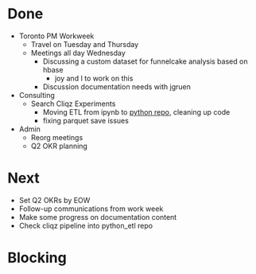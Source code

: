 # Done

* Toronto PM Workweek
  * Travel on Tuesday and Thursday
  * Meetings all day Wednesday
    * Discussing a custom dataset for funnelcake analysis based on hbase
      * joy and I to work on this
    * Discussion documentation needs with jgruen
* Consulting
  * Search Cliqz Experiments
    * Moving ETL from ipynb to 
      [python repo](https://github.com/harterrt/cliqz_etl/tree/existing_etl),
      cleaning up code
    * fixing parquet save issues
* Admin
  * Reorg meetings
  * Q2 OKR planning

# Next

* Set Q2 OKRs by EOW
* Follow-up communications from work week
* Make some progress on documentation content
* Check cliqz pipeline into python_etl repo

# Blocking


